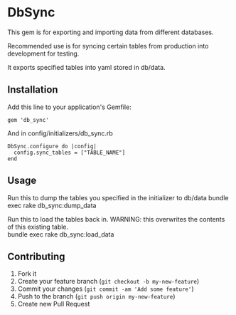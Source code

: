 # DbSync
This gem is for exporting and importing data from different databases.

Recommended use is for syncing certain tables from production into development for testing.

It exports specified tables into yaml stored in db/data.

## Installation

Add this line to your application's Gemfile:

    gem 'db_sync'


And in config/initializers/db_sync.rb

    DbSync.configure do |config|
      config.sync_tables = ["TABLE_NAME"]
    end

## Usage 

Run this to dump the tables you specified in the initializer to db/data
    bundle exec rake db_sync:dump_data 

Run this to load the tables back in.
WARNING: this overwrites the contents of this existing table.  
    bundle exec rake db_sync:load_data

## Contributing

1. Fork it
2. Create your feature branch (`git checkout -b my-new-feature`)
3. Commit your changes (`git commit -am 'Add some feature'`)
4. Push to the branch (`git push origin my-new-feature`)
5. Create new Pull Request
